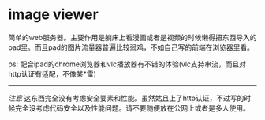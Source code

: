 # image viewer
简单的web服务器。主要作用是躺床上看漫画或者是视频的时候懒得把东西导入的pad里。而且pad的图片流量器普遍比较弱鸡，不如自己写的前端在浏览器里看。

ps: 配合ipad的chrome浏览器和vlc播放器有不错的体验(vlc支持串流，而且对http认证有适配，不像某*雷)


---
*注意*
这东西完全没有考虑安全要素和性能。虽然姑且上了http认证，不过写的时候完全没考虑代码安全以及性能问题。请不要随便放在公网上或者是多人使用。